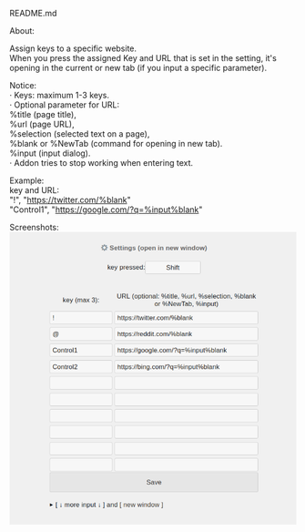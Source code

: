 README.md  

About:  

Assign keys to a specific website.  
When you press the assigned Key and URL that is set in the setting, it's opening in the current or new tab (if you input a specific parameter).

Notice:  
· Keys: maximum 1-3 keys.  
· Optional parameter for URL:  
%title (page title),  
%url (page URL),  
%selection (selected text on a page),  
%blank or %NewTab (command for opening in new tab).  
%input (input dialog).  
· Addon tries to stop working when entering text.

Example:  
key and URL:  
"!", "https://twitter.com/%blank"   
"Control1", "https://google.com/?q=%input%blank"  


Screenshots:  
![screenshot](screenshot.png)







